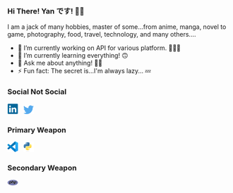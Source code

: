 ### Hi There! Yan です! 👋🏻

I am a jack of many hobbies, master of some...from anime, manga, novel to game, photography, food, travel, technology, and many others....

* 🔭 I’m currently working on API for various platform. 🧑🏻‍💻
* 🌱 I’m currently learning everything! 🙃
* 💬 Ask me about anything! 👍🏻
* ⚡ Fun fact: The secret is...I'm always lazy... 💤

### Social Not Social
[<img alt="LinkedIn" title="LinkedIn" width="24" src="res/img/linkedin.svg">][LinkedIn]
&nbsp;
[<img alt="Twitter" title="Twitter" width="24" src="res/img/twitter.svg">][Twitter]

### Primary Weapon
[<img alt="Visual Studio Code" title="Visual Studio Code" width="24" src="res/img/visualstudiocode.svg">][VisualStudioCode]
&nbsp;
[<img alt="Python" title="Python" width="24" src="res/img/python.svg">][Python]

### Secondary Weapon
[<img alt="PHP" title="PHP" width="24" src="res/img/php.svg">][PHP]


[LinkedIn]: https://www.linkedin.com/in/ytkme/
[Twitter]: https://twitter.com/YTKmee

[VisualStudioCode]: https://code.visualstudio.com/
[Python]: https://www.python.org/

[PHP]: https://www.php.net/
